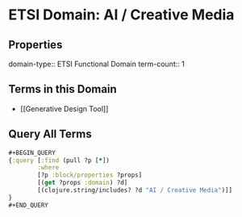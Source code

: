 # ETSI Domain: AI / Creative Media

## Properties
domain-type:: ETSI Functional Domain
term-count:: 1

## Terms in this Domain

- [[Generative Design Tool]]

## Query All Terms
```clojure
#+BEGIN_QUERY
{:query [:find (pull ?p [*])
        :where
        [?p :block/properties ?props]
        [(get ?props :domain) ?d]
        [(clojure.string/includes? ?d "AI / Creative Media")]]
}
#+END_QUERY
```